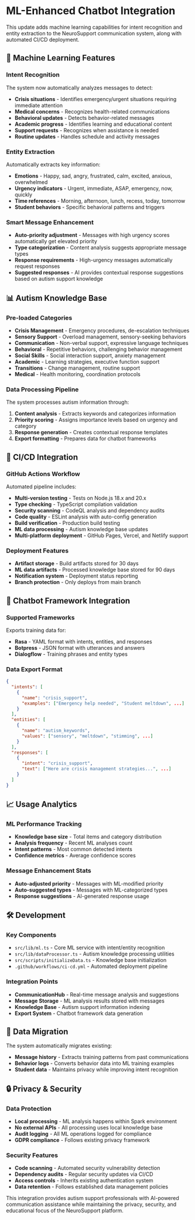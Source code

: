 # ML-Enhanced Chatbot Integration

This update adds machine learning capabilities for intent recognition and entity extraction to the NeuroSupport communication system, along with automated CI/CD deployment.

## 🤖 Machine Learning Features

### Intent Recognition
The system now automatically analyzes messages to detect:
- **Crisis situations** - Identifies emergency/urgent situations requiring immediate attention
- **Medical concerns** - Recognizes health-related communications  
- **Behavioral updates** - Detects behavior-related messages
- **Academic progress** - Identifies learning and educational content
- **Support requests** - Recognizes when assistance is needed
- **Routine updates** - Handles schedule and activity messages

### Entity Extraction
Automatically extracts key information:
- **Emotions** - Happy, sad, angry, frustrated, calm, excited, anxious, overwhelmed
- **Urgency indicators** - Urgent, immediate, ASAP, emergency, now, quickly
- **Time references** - Morning, afternoon, lunch, recess, today, tomorrow
- **Student behaviors** - Specific behavioral patterns and triggers

### Smart Message Enhancement
- **Auto-priority adjustment** - Messages with high urgency scores automatically get elevated priority
- **Type categorization** - Content analysis suggests appropriate message types
- **Response requirements** - High-urgency messages automatically request responses
- **Suggested responses** - AI provides contextual response suggestions based on autism support knowledge

## 📊 Autism Knowledge Base

### Pre-loaded Categories
- **Crisis Management** - Emergency procedures, de-escalation techniques
- **Sensory Support** - Overload management, sensory-seeking behaviors
- **Communication** - Non-verbal support, expressive language techniques
- **Behavioral** - Repetitive behaviors, challenging behavior management
- **Social Skills** - Social interaction support, anxiety management
- **Academic** - Learning strategies, executive function support
- **Transitions** - Change management, routine support
- **Medical** - Health monitoring, coordination protocols

### Data Processing Pipeline
The system processes autism information through:
1. **Content analysis** - Extracts keywords and categorizes information
2. **Priority scoring** - Assigns importance levels based on urgency and category
3. **Response generation** - Creates contextual response templates
4. **Export formatting** - Prepares data for chatbot frameworks

## 🚀 CI/CD Integration

### GitHub Actions Workflow
Automated pipeline includes:
- **Multi-version testing** - Tests on Node.js 18.x and 20.x
- **Type checking** - TypeScript compilation validation
- **Security scanning** - CodeQL analysis and dependency audits
- **Code quality** - ESLint analysis with auto-config generation
- **Build verification** - Production build testing
- **ML data processing** - Autism knowledge base updates
- **Multi-platform deployment** - GitHub Pages, Vercel, and Netlify support

### Deployment Features
- **Artifact storage** - Build artifacts stored for 30 days
- **ML data artifacts** - Processed knowledge base stored for 90 days
- **Notification system** - Deployment status reporting
- **Branch protection** - Only deploys from main branch

## 🔧 Chatbot Framework Integration

### Supported Frameworks
Exports training data for:
- **Rasa** - YAML format with intents, entities, and responses
- **Botpress** - JSON format with utterances and answers
- **Dialogflow** - Training phrases and entity types

### Data Export Format
```json
{
  "intents": [
    {
      "name": "crisis_support", 
      "examples": ["Emergency help needed", "Student meltdown", ...]
    }
  ],
  "entities": [
    {
      "name": "autism_keywords",
      "values": ["sensory", "meltdown", "stimming", ...]
    }
  ],
  "responses": [
    {
      "intent": "crisis_support",
      "text": ["Here are crisis management strategies...", ...]
    }
  ]
}
```

## 📈 Usage Analytics

### ML Performance Tracking
- **Knowledge base size** - Total items and category distribution  
- **Analysis frequency** - Recent ML analyses count
- **Intent patterns** - Most common detected intents
- **Confidence metrics** - Average confidence scores

### Message Enhancement Stats
- **Auto-adjusted priority** - Messages with ML-modified priority
- **Auto-suggested types** - Messages with ML-categorized types
- **Response suggestions** - AI-generated response usage

## 🛠️ Development

### Key Components
- `src/lib/ml.ts` - Core ML service with intent/entity recognition
- `src/lib/dataProcessor.ts` - Autism knowledge processing utilities
- `src/scripts/initializeData.ts` - Knowledge base initialization
- `.github/workflows/ci-cd.yml` - Automated deployment pipeline

### Integration Points
- **CommunicationHub** - Real-time message analysis and suggestions
- **Message Storage** - ML analysis results stored with messages
- **Knowledge Base** - Autism support information indexing
- **Export System** - Chatbot framework data generation

## 🔄 Data Migration

The system automatically migrates existing:
- **Message history** - Extracts training patterns from past communications
- **Behavior logs** - Converts behavior data into ML training examples
- **Student data** - Maintains privacy while improving intent recognition

## 🔒 Privacy & Security

### Data Protection
- **Local processing** - ML analysis happens within Spark environment
- **No external APIs** - All processing uses local knowledge base
- **Audit logging** - All ML operations logged for compliance
- **GDPR compliance** - Follows existing privacy framework

### Security Features
- **Code scanning** - Automated security vulnerability detection
- **Dependency audits** - Regular security updates via CI/CD
- **Access controls** - Inherits existing authentication system
- **Data retention** - Follows established data management policies

This integration provides autism support professionals with AI-powered communication assistance while maintaining the privacy, security, and educational focus of the NeuroSupport platform.